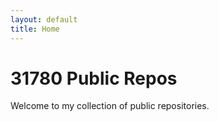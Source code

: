 ```yaml
---
layout: default
title: Home
---
```


# 31780 Public Repos

Welcome to my collection of public repositories.